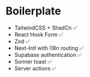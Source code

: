 # Boilerplate

- TailwindCSS + ShadCn ✅
- React Hook Form ✅
- Zod ✅
- Next-Intl with i18n routing ✅
- Supabase authentication ✅
- Sonner toast ✅
- Server actions ✅
